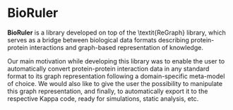 # BioRuler

**BioRuler** is a library developed on top of the \textit{ReGraph} library, which serves as a bridge between biological data formats describing protein-protein interactions and graph-based representation of knowledge.

Our main motivation while developing this library was to enable the user to automatically convert protein-protein interaction data in any standard format to its graph representation following a domain-specific meta-model of choice. We would also like to give the user the possibility to manipulate this graph representation, and finally, to automatically export it to the respective Kappa code, ready for simulations, static analysis, etc.
